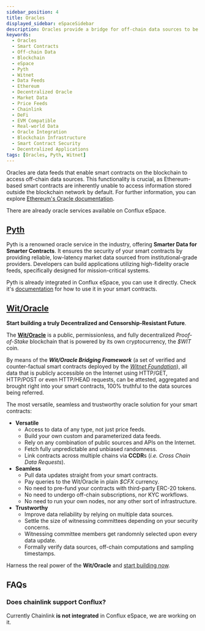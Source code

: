 ```yaml
---
sidebar_position: 4
title: Oracles
displayed_sidebar: eSpaceSidebar
description: Oracles provide a bridge for off-chain data sources to be accessible within the blockchain, essential for smart contracts.
keywords:
  - Oracles
  - Smart Contracts
  - Off-chain Data
  - Blockchain
  - eSpace
  - Pyth
  - Witnet
  - Data Feeds
  - Ethereum
  - Decentralized Oracle
  - Market Data
  - Price Feeds
  - Chainlink
  - DeFi
  - EVM Compatible
  - Real-world Data
  - Oracle Integration
  - Blockchain Infrastructure
  - Smart Contract Security
  - Decentralized Applications
tags: [Oracles, Pyth, Witnet]
---
```


Oracles are data feeds that enable smart contracts on the blockchain to access off-chain data sources. This functionality is crucial, as Ethereum-based smart contracts are inherently unable to access information stored outside the blockchain network by default. For further information, you can explore [Ethereum's Oracle documentation](https://ethereum.org/en/developers/docs/oracles/).

There are already oracle services available on Conflux eSpace.

## [Pyth](https://pyth.network/)

Pyth is a renowned oracle service in the industry, offering **Smarter Data for Smarter Contracts**. It ensures the security of your smart contracts by providing reliable, low-latency market data sourced from institutional-grade providers. Developers can build applications utilizing high-fidelity oracle feeds, specifically designed for mission-critical systems.

Pyth is already integrated in Conflux eSpace, you can use it directly. Check it's [documentation](https://docs.pyth.network/documentation/pythnet-price-feeds/evm#mainnets) for how to use it in your smart contracts.

## [Wit/Oracle](https://witnet.io/)

**Start building a truly Decentralized and Censorship-Resistant Future**.

The **[Wit/Oracle](https://witnet.io)** is a public, permissionless, and fully decentralized *Proof-of-Stake* blockchain that is powered by its own cryptocurrency, the *$WIT* coin. 

By means of the ***Wit/Oracle Bridging Framework*** (a set of verified and counter-factual smart contracts deployed by the [*Witnet Foundation*](https://witnet.foundation)), all data that is publicly accessible on the Internet using HTTP/GET, HTTP/POST or even HTTP/HEAD requests, can be attested, aggregated and brought right into your smart contracts, 100% truthful to the data sources being referred.

The most versatile, seamless and trustworthy oracle solution for your smart contracts:

- **Versatile**
    - Access to data of any type, not just price feeds.
    - Build your own custom and parameterized data feeds.
    - Rely on any combination of public sources and APIs on the Internet.
    - Fetch fully unpredictable and unbiased randomness.
    - Link contracts across multiple chains via **CCDR**s (*i.e. Cross Chain Data Requests*).  
- **Seamless**
    - Pull data updates straight from your smart contracts. 
    - Pay queries to the Wit/Oracle in plain *$CFX* currency.
    - No need to pre-fund your contracts with third-party ERC-20 tokens.
    - No need to undergo off-chain subscriptions, nor KYC workflows.
    - No need to run your own nodes, nor any other sort of infrastructure.
- **Trustworthy**
    - Improve data reliability by relying on multiple data sources.
    - Settle the size of witnessing committees depending on your security concerns.
    - Witnessing committee members get randomnly selected upon every data update.
    - Formally verify data sources, off-chain computations and sampling timestamps.

Harness the real power of the **Wit/Oracle** and [start building now](https://medium.com/witnet/solidity-and-the-wit-oracle-852bc4b338c1).

## FAQs

### Does chainlink support Conflux?

Currently Chainlink **is not integrated** in Conflux eSpace, we are working on it.
